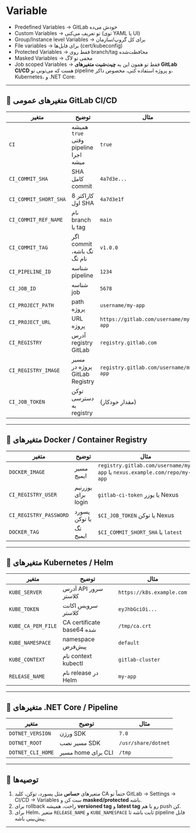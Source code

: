 # Variable

- Predefined Variables → GitLab خودش می‌ده
- Custom Variables → تو تعریف می‌کنی (توی YAML یا UI)
- Group/Instance level Variables → برای کل گروپ/سازمان
- File variables → برای فایل‌ها (cert/kubeconfig)
- Protected Variables → فقط روی branch/tag محافظت‌شده
- Masked Variables → مخفی تو لاگ
- Job scoped Variables → فقط تو همون 
این یه **چیت‌شیت متغیرهای GitLab CI/CD** هست که می‌تونی تو pipeline و پروژه استفاده کنی، مخصوص داکر، Kubernetes، و .NET Core:

---

## 🔹 متغیرهای عمومی GitLab CI/CD

| متغیر                 | توضیح                                | مثال                                  |
| --------------------- | ------------------------------------ | ------------------------------------- |
| `CI`                  | همیشه `true` وقتی pipeline اجرا میشه | `true`                                |
| `CI_COMMIT_SHA`       | SHA کامل commit                      | `4a7d3e...`                           |
| `CI_COMMIT_SHORT_SHA` | 8 کاراکتر اول SHA                    | `4a7d3e1f`                            |
| `CI_COMMIT_REF_NAME`  | نام branch یا tag                    | `main`                                |
| `CI_COMMIT_TAG`       | اگر commit تگ باشه، نام تگ           | `v1.0.0`                              |
| `CI_PIPELINE_ID`      | شناسه pipeline                       | `1234`                                |
| `CI_JOB_ID`           | شناسه job                            | `5678`                                |
| `CI_PROJECT_PATH`     | path پروژه                           | `username/my-app`                     |
| `CI_PROJECT_URL`      | URL پروژه                            | `https://gitlab.com/username/my-app`  |
| `CI_REGISTRY`         | آدرس registry GitLab                 | `registry.gitlab.com`                 |
| `CI_REGISTRY_IMAGE`   | مسیر پروژه در GitLab Registry        | `registry.gitlab.com/username/my-app` |
| `CI_JOB_TOKEN`        | توکن دسترسی به registry              | (مقدار خودکار)                        |

---

## 🔹 متغیرهای Docker / Container Registry

| متغیر                  | توضیح              | مثال                                                                     |
| ---------------------- | ------------------ | ------------------------------------------------------------------------ |
| `DOCKER_IMAGE`         | مسیر ایمیج         | `registry.gitlab.com/username/my-app` یا `nexus.example.com/repo/my-app` |
| `CI_REGISTRY_USER`     | یوزرنیم برای login | `gitlab-ci-token` یا یوزر Nexus                                          |
| `CI_REGISTRY_PASSWORD` | پسورد یا توکن      | `$CI_JOB_TOKEN` یا توکن Nexus                                            |
| `DOCKER_TAG`           | تگ ایمیج           | `$CI_COMMIT_SHORT_SHA` یا `latest`                                       |

---

## 🔹 متغیرهای Kubernetes / Helm

| متغیر              | توضیح                     | مثال                      |
| ------------------ | ------------------------- | ------------------------- |
| `KUBE_SERVER`      | آدرس API سرور کلاستر      | `https://k8s.example.com` |
| `KUBE_TOKEN`       | سرویس اکانت کلاستر        | `eyJhbGciOi...`           |
| `KUBE_CA_PEM_FILE` | CA certificate base64 شده | `/tmp/ca.crt`             |
| `KUBE_NAMESPACE`   | namespace پیش‌فرض         | `default`                 |
| `KUBE_CONTEXT`     | نام context kubectl       | `gitlab-cluster`          |
| `RELEASE_NAME`     | نام release در Helm       | `my-app`                  |

---

## 🔹 متغیرهای .NET Core / Pipeline

| متغیر             | توضیح              | مثال                |
| ----------------- | ------------------ | ------------------- |
| `DOTNET_VERSION`  | ورژن SDK           | `7.0`               |
| `DOTNET_ROOT`     | مسیر نصب SDK       | `/usr/share/dotnet` |
| `DOTNET_CLI_HOME` | مسیر home برای CLI | `/tmp`              |

---

## 🔹 توصیه‌ها

1. متغیرهای **حساس** مثل پسورد، توکن، کلید CA حتماً تو GitLab → Settings → CI/CD → Variables ست کن و **masked/protected** باشه.
2. برای rollback راحت، همیشه **versioned tag** و **latest tag** رو با هم push کن.
3. برای Helm، متغیر `RELEASE_NAME` و `KUBE_NAMESPACE` ثابت باشه تا pipeline قابل پیش‌بینی باشه.

---

